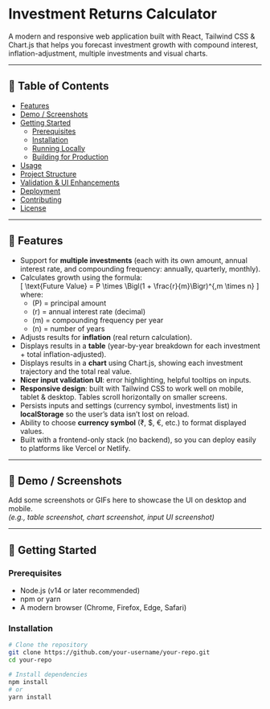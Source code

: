 # Investment Returns Calculator

A modern and responsive web application built with React, Tailwind CSS & Chart.js that helps you forecast investment growth with compound interest, inflation-adjustment, multiple investments and visual charts.

---

## 🚀 Table of Contents  
- [Features](#features)  
- [Demo / Screenshots](#demo--screenshots)  
- [Getting Started](#getting-started)  
  - [Prerequisites](#prerequisites)  
  - [Installation](#installation)  
  - [Running Locally](#running-locally)  
  - [Building for Production](#building-for-production)  
- [Usage](#usage)  
- [Project Structure](#project-structure)  
- [Validation & UI Enhancements](#validation-&-ui-enhancements)  
- [Deployment](#deployment)  
- [Contributing](#contributing)  
- [License](#license)  

---

## 🎯 Features  
- Support for **multiple investments** (each with its own amount, annual interest rate, and compounding frequency: annually, quarterly, monthly).  
- Calculates growth using the formula:  
  \[
    \text{Future Value} = P \times \Bigl(1 + \frac{r}{m}\Bigr)^{\,m \times n}
  \]  
  where:  
    - \(P\) = principal amount  
    - \(r\) = annual interest rate (decimal)  
    - \(m\) = compounding frequency per year  
    - \(n\) = number of years  
- Adjusts results for **inflation** (real return calculation).  
- Displays results in a **table** (year-by-year breakdown for each investment + total inflation-adjusted).  
- Displays results in a **chart** using Chart.js, showing each investment trajectory and the total real value.  
- **Nicer input validation UI**: error highlighting, helpful tooltips on inputs.  
- **Responsive design**: built with Tailwind CSS to work well on mobile, tablet & desktop. Tables scroll horizontally on smaller screens.  
- Persists inputs and settings (currency symbol, investments list) in **localStorage** so the user’s data isn’t lost on reload.  
- Ability to choose **currency symbol** (₹, $, €, etc.) to format displayed values.  
- Built with a frontend-only stack (no backend), so you can deploy easily to platforms like Vercel or Netlify.

---

## 📸 Demo / Screenshots  
Add some screenshots or GIFs here to showcase the UI on desktop and mobile.  
*(e.g., table screenshot, chart screenshot, input UI screenshot)*

---

## 🧩 Getting Started  

### Prerequisites  
- Node.js (v14 or later recommended)  
- npm or yarn  
- A modern browser (Chrome, Firefox, Edge, Safari)  

### Installation  
```bash
# Clone the repository
git clone https://github.com/your-username/your-repo.git
cd your-repo

# Install dependencies
npm install
# or
yarn install
